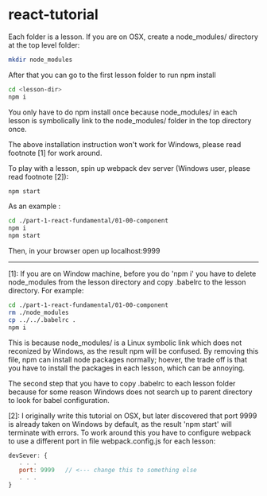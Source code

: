 # react-tutorial

Each folder is a lesson. If you are on OSX, create a node_modules/ directory at the top level folder:

```sh
mkdir node_modules
```

After that you can go to the first lesson folder to run npm install

```sh
cd <lesson-dir>
npm i
```

You only have to do npm install once because node_modules/ in each lesson is symbolically link to the node_modules/ folder in the top directory once. 

The above installation instruction won't work for Windows, please read footnote [1] for work around.

To play with a lesson, spin up webpack dev server (Windows user, please read footnote [2]):

```sh
npm start
```

As an example : 

```sh
cd ./part-1-react-fundamental/01-00-component
npm i
npm start 
```

Then, in your browser open up localhost:9999




------------
[1]: If you are on Window machine, before you do 'npm i' you have to delete node_modules from the lesson directory and copy .babelrc to the lesson directory. For example:
```sh
cd ./part-1-react-fundamental/01-00-component
rm ./node_modules
cp ../../.babelrc .
npm i
```
This is because node_modules/ is a Linux symbolic link which does not reconized by Windows, as the result npm will be confused. By removing this file, npm can install node packages normally; hoever, the trade off is that you have to install the packages in each lesson, which can be annoying. 

The second step that you have to copy .babelrc to each lesson folder because for some reason Windows does not search up to parent directory to look for babel configuration.

[2]: I originally write this tutorial on OSX, but later discovered that port 9999 is already taken on Windows by default, as the result 'npm start' will terminate with errors. To work around this you have to configure webpack to use a different port in file webpack.config.js for each lesson:
```javascript
devSever: {
   . . .
   port: 9999   // <--- change this to something else
   . . . 
}
```
